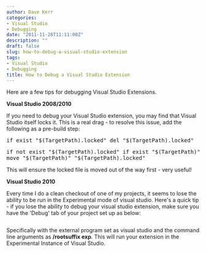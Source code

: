 ```yaml
---
author: Dave Kerr
categories:
- Visual Studio
- Debugging
date: "2011-11-28T11:11:00Z"
description: ""
draft: false
slug: how-to-debug-a-visual-studio-extension
tags:
- Visual Studio
- Debugging
title: How to Debug a Visual Studio Extension
---
```



<p>Here are a few tips for debugging Visual Studio Extensions.</p>
<p><strong>Visual Studio 2008/2010</strong></p>
<p>If you need to debug your Visual Studio extension, you may find that Visual Studio itself locks it. This is a real drag - to resolve this issue, add the following as a pre-build step:</p>
<pre>if exist "$(TargetPath).locked" del "$(TargetPath).locked"</pre>
<pre>if not exist "$(TargetPath).locked" if exist "$(TargetPath)" <br />move "$(TargetPath)" "$(TargetPath).locked"</pre>
<p>This will ensure the locked file is moved out of the way first - very useful!</p>
<p><strong>Visual Studio 2010</strong></p>
<p>Every time I do a clean checkout of one of my projects, it seems to lose the ability to be run in the Experimental mode of visual studio. Here's a quick tip - if you lose the ability to debug your visual studio extension, make sure you have the 'Debug' tab of your project set up as below:</p>
<p><img style="border-style: initial; border-color: initial;" src="/wp-content/uploads/2012/imported/screenshot.png" alt="" /></p>
<p>Specifically with the external program set as visual studio and the command line arguments as <strong>/rootsuffix exp</strong>. This will run your extension in the Experimental Instance of Visual Studio.</p>

